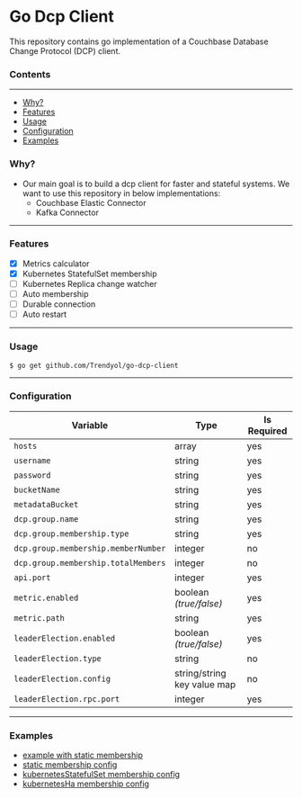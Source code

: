 # Go Dcp Client

This repository contains go implementation of a Couchbase Database Change Protocol (DCP) client.

### Contents
---

* [Why?](#why)
* [Features](#features)
* [Usage](#usage)
* [Configuration](#configuration)
* [Examples](#examples)

### Why?

+ Our main goal is to build a dcp client for faster and stateful systems. We want to use this repository in below
  implementations:
    + Couchbase Elastic Connector
    + Kafka Connector

---

### Features

- [X] Metrics calculator
- [X] Kubernetes StatefulSet membership
- [ ] Kubernetes Replica change watcher
- [ ] Auto membership
- [ ] Durable connection
- [ ] Auto restart

---

### Usage

```
$ go get github.com/Trendyol/go-dcp-client

```

---

### Configuration

| Variable                            | Type                        | Is Required |
|-------------------------------------|-----------------------------|-------------|
| `hosts`                             | array                       | yes         |
| `username`                          | string                      | yes         |
| `password`                          | string                      | yes         |
| `bucketName`                        | string                      | yes         |
| `metadataBucket`                    | string                      | yes         |
| `dcp.group.name`                    | string                      | yes         |
| `dcp.group.membership.type`         | string                      | yes         |
| `dcp.group.membership.memberNumber` | integer                     | no          |
| `dcp.group.membership.totalMembers` | integer                     | no          |
| `api.port`                          | integer                     | yes         |
| `metric.enabled`                    | boolean *(true/false)*      | yes         |
| `metric.path`                       | string                      | yes         |
| `leaderElection.enabled`            | boolean *(true/false)*      | yes         |
| `leaderElection.type`               | string                      | no          |
| `leaderElection.config`             | string/string key value map | no          |
| `leaderElection.rpc.port`           | integer                     | yes         |

---

### Examples

- [example with static membership](example/main.go)
- [static membership config](example/config.yml)
- [kubernetesStatefulSet membership config](example/config_k8s_stateful_set.yml)
- [kubernetesHa membership config](example/config_k8s_leader_election.yml)
